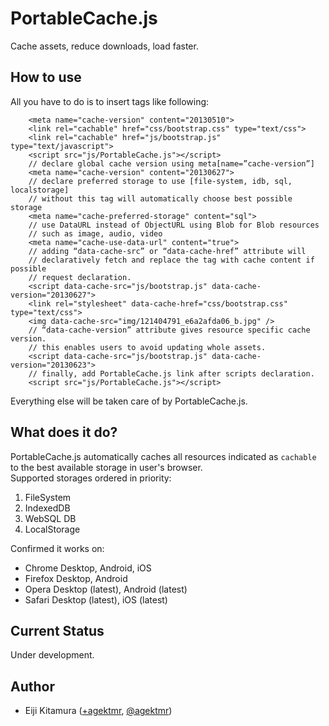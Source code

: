 # PortableCache.js
Cache assets, reduce downloads, load faster.

## How to use
All you have to do is to insert tags like following:  

````
    <meta name="cache-version" content="20130510">  
    <link rel="cachable" href="css/bootstrap.css" type="text/css">  
    <link rel="cachable" href="js/bootstrap.js" type="text/javascript">  
    <script src="js/PortableCache.js"></script>
    // declare global cache version using meta[name=”cache-version”]
    <meta name="cache-version" content="20130627">
    // declare preferred storage to use [file-system, idb, sql, localstorage]
    // without this tag will automatically choose best possible storage
    <meta name="cache-preferred-storage" content="sql">
    // use DataURL instead of ObjectURL using Blob for Blob resources
    // such as image, audio, video
    <meta name="cache-use-data-url" content="true">
    // adding “data-cache-src” or “data-cache-href” attribute will
    // declaratively fetch and replace the tag with cache content if possible
    // request declaration.
    <script data-cache-src="js/bootstrap.js" data-cache-version="20130627">
    <link rel="stylesheet" data-cache-href="css/bootstrap.css" type="text/css">
    <img data-cache-src="img/121404791_e6a2afda06_b.jpg" />
    // “data-cache-version” attribute gives resource specific cache version.
    // this enables users to avoid updating whole assets.
    <script data-cache-src="js/bootstrap.js" data-cache-version="20130623">
    // finally, add PortableCache.js link after scripts declaration.
    <script src="js/PortableCache.js"></script>
````

Everything else will be taken care of by PortableCache.js.

## What does it do?
PortableCache.js automatically caches all resources indicated as ```cachable``` to the best available storage in user's browser.  
Supported storages ordered in priority:

1. FileSystem
2. IndexedDB
3. WebSQL DB
4. LocalStorage

Confirmed it works on:

* Chrome Desktop, Android, iOS
* Firefox Desktop, Android
* Opera Desktop (latest), Android (latest)
* Safari Desktop (latest), iOS (latest)

## Current Status
Under development.

## Author
* Eiji Kitamura ([+agektmr](http://google.com/+agektmr), [@agektmr](http://twitter.com/agektmr))
